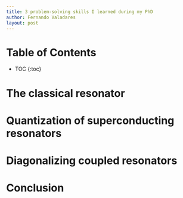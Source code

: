 ```yaml
---
title: 3 problem-solving skills I learned during my PhD 
author: Fernando Valadares
layout: post
---
```


# Table of Contents
* TOC
{:toc}

# The classical resonator

# Quantization of superconducting resonators

# Diagonalizing coupled resonators

# Conclusion
